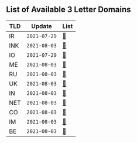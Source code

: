## List of Available 3 Letter Domains

| TLD | Update | List |
| --- | --- | --- |
| IR | `2021-07-29` | [🔗](https://gist.github.com/DaveOff/4f5e2fa83a80f1b130062f7e5fff33ff) |
| INK | `2021-08-03` | [🔗](https://gist.github.com/DaveOff/aa7b5d56b90dc704a6ebb9974f3a1217) |
| IO | `2021-07-29` | [🔗](https://gist.github.com/DaveOff/5a4c10eb1bddc3399885539cc1d978ba) |
| ME | `2021-08-03` | [🔗](https://gist.github.com/DaveOff/3520e7bddf394408532fc86674cdab56) |
| RU | `2021-08-03` | [🔗](https://gist.github.com/DaveOff/66a0ae4dd375ccfae71784ee915afe0c) |
| UK | `2021-08-03` | [🔗](https://gist.github.com/DaveOff/c8225d3a1b4cb53dfdfa4c564640c126) |
| IN | `2021-08-03` | [🔗](https://gist.github.com/DaveOff/ad70e53f4a603879b00cafdb0bc0a28a) |
| NET | `2021-08-03`| [🔗](https://gist.github.com/DaveOff/2fc097a0130fade151e4f66c1c6d3b1c) |
| CO | `2021-08-03` | [🔗](https://gist.github.com/DaveOff/fb39b55462a41cd36ff4e486b5bffe53) |
| IM | `2021-08-03` | [🔗](https://gist.github.com/DaveOff/731055c16de51169177ff37ae153f6f2) |
| BE | `2021-08-03` | [🔗](https://gist.github.com/DaveOff/99a9b5d5483adb7c0e148b386d124275) |
